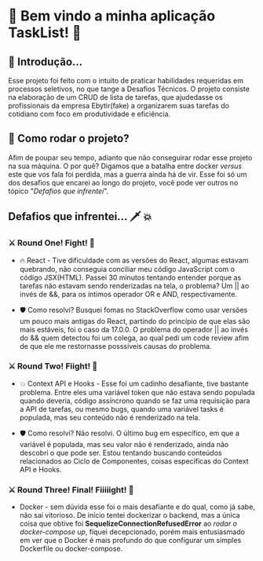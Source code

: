 # 🚀 Bem vindo a minha aplicação TaskList! 🚀

## 🥱 Introdução...

Esse projeto foi feito com o intuito de praticar habilidades requeridas em processos seletivos, no que tange a Desafios Técnicos. 
O projeto consiste na elaboração de um CRUD de lista de tarefas, que ajudedasse os profissionais da empresa Ebytir(fake) a organizarem
suas tarefas do cotidiano com foco em produtividade e eficiência.

## 📍 Como rodar o projeto?

Afim de poupar seu tempo, adianto que não conseguirar rodar esse projeto na sua máquina. O por quê? Digamos que a batalha entre docker *versus* 
este que vos fala foi perdida, mas a guerra ainda há de vir. Esse foi só um dos desafios que encarei ao longo do projeto, vocẽ pode ver outros
no tópico "*Defafios que infrentei*".

## Defafios que infrentei...  🗡️ 💥 

### ⚔️ Round One! **Fight!** 🥊

* 🔥 React - Tive dificuldade com as versões do React, algumas estavam quebrando, não conseguia conciliar meu código JavaScript com o código JSX(HTML).
Passei 30 minutos tentando entender porque as tarefas não estavam sendo renderizadas na tela, o problema? Um || ao invés de &&, para os íntimos
operador OR e AND, respectivamente.

* 🛡️ Como resolvi? Busquei fomas no StackOverflow como usar versões um pouco mais antigas do React, partindo do princípio de que elas são mais estáveis, foi o caso da 17.0.0. O problema do operador || ao invés do && quem detectou foi um colega, ao qual pedi um code review afim de que ele me restornasse posssíveis causas do problema.

### ⚔️ Round Two! **Fiight!** 🥊

* 💥 Context API e Hooks - Esse foi um cadinho desafiante, tive bastante problema. Entre eles uma variável token que não estava sendo populada quando deveria, código assíncrono quando se faz uma requisição para a API de tarefas, ou mesmo bugs, quando uma variável tasks é populada, mas seu conteúdo não é renderizado na tela.

* 🛡️ Como resolvi? Não resolvi. O último bug em específico, em que a variável é populada, mas seu valor não é renderizado, ainda não descobri o que pode ser. Estou tentando buscando conteúdos relacionados ao Ciclo de Componentes, coisas específicas do Context API e Hooks.

### ⚔️ Round Three! Final! **Fiiiiight!** 🥊

* Docker - sem dúvida esse foi o mais desafiante e do qual, como já sabe, não saí vitorioso. De início tentei dockerizar o backend, mas a única coisa que  obtive foi **SequelizeConnectionRefusedError** ao *rodar o docker-compose up*, fiquei decepcionado, porém mais entusiasmado em ver que o Docker é mais profundo do que configurar um simples Dockerfile ou docker-compose.
